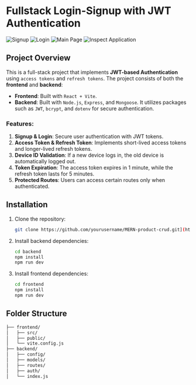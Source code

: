 # Fullstack Login-Signup with JWT Authentication

![Signup](https://github.com/user-attachments/assets/02336dbb-0a62-44de-9de3-72bee15b2725)
![Login](https://github.com/user-attachments/assets/b2af1889-75ef-4a63-92d2-75bfb3f0bab5)
![Main Page](https://github.com/user-attachments/assets/d25f87d0-9de2-4c07-a80e-5602e671a572)
![Inspect Application](https://github.com/user-attachments/assets/af2ccb1e-02f9-4a60-b307-98ebb4d9b0f7)

## Project Overview

This is a full-stack project that implements **JWT-based Authentication** using `access tokens` and `refresh tokens`. The project consists of both the **frontend** and **backend**:

- **Frontend**: Built with `React + Vite`.
- **Backend**: Built with `Node.js`, `Express`, and `Mongoose`. It utilizes packages such as `JWT`, `bcrypt`, and `dotenv` for secure authentication.

### Features:

1. **Signup & Login**: Secure user authentication with JWT tokens.
2. **Access Token & Refresh Token**: Implements short-lived access tokens and longer-lived refresh tokens.
3. **Device ID Validation**: If a new device logs in, the old device is automatically logged out.
4. **Token Expiration**: The access token expires in 1 minute, while the refresh token lasts for 5 minutes.
5. **Protected Routes**: Users can access certain routes only when authenticated.

## Installation

1. Clone the repository:
   ```bash
   git clone https://github.com/yourusername/MERN-product-crud.git](https://github.com/yash-babariya/fullstack-login-signup-auth-accessToken-refreshToken.git

2. Install backend dependencies:
   ```bash
   cd backend
   npm install
   npm run dev

3. Install frontend dependencies:
   ```bash
   cd frontend
   npm install
   npm run dev

## Folder Structure

```bash
├── frontend/
│   ├── src/
│   ├── public/
│   └── vite.config.js
├── backend/
│   ├── config/
│   ├── models/
│   ├── routes/
│   ├── auth/
│   └── index.js

